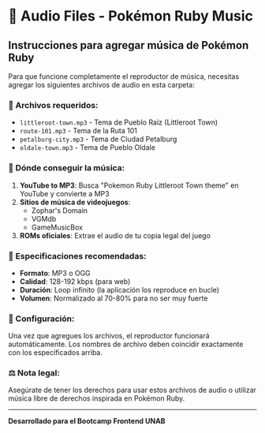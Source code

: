 # 🎵 Audio Files - Pokémon Ruby Music

## Instrucciones para agregar música de Pokémon Ruby

Para que funcione completamente el reproductor de música, necesitas agregar los siguientes archivos de audio en esta carpeta:

### 🎼 Archivos requeridos:
- `littleroot-town.mp3` - Tema de Pueblo Raíz (Littleroot Town)
- `route-101.mp3` - Tema de la Ruta 101
- `petalburg-city.mp3` - Tema de Ciudad Petalburg
- `oldale-town.mp3` - Tema de Pueblo Oldale

### 📝 Dónde conseguir la música:
1. **YouTube to MP3**: Busca "Pokemon Ruby Littleroot Town theme" en YouTube y convierte a MP3
2. **Sitios de música de videojuegos**: 
   - Zophar's Domain
   - VGMdb
   - GameMusicBox
3. **ROMs oficiales**: Extrae el audio de tu copia legal del juego

### 🎯 Especificaciones recomendadas:
- **Formato**: MP3 o OGG
- **Calidad**: 128-192 kbps (para web)
- **Duración**: Loop infinito (la aplicación los reproduce en bucle)
- **Volumen**: Normalizado al 70-80% para no ser muy fuerte

### 🔧 Configuración:
Una vez que agregues los archivos, el reproductor funcionará automáticamente. Los nombres de archivo deben coincidir exactamente con los especificados arriba.

### ⚖️ Nota legal:
Asegúrate de tener los derechos para usar estos archivos de audio o utilizar música libre de derechos inspirada en Pokémon Ruby.

---
**Desarrollado para el Bootcamp Frontend UNAB**